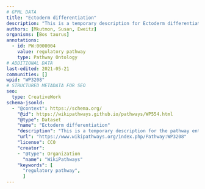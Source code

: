 ```yaml
---
# GPML DATA
title: "Ectoderm differentiation"
description: "This is a temporary description for Ectoderm differentiation"
authors: [Mkutmon, Susan, Eweitz]
organisms: [Bos taurus]
annotations:
  - id: PW:0000004
    value: regulatory pathway
    type: Pathway Ontology
# ADDITIONAL DATA
last-edited: 2021-05-21
communities: []
wpid: "WP3208"
# STRUCTURED METADATA FOR SEO
seo:
  type: CreativeWork
schema-jsonld:
  - "@context": https://schema.org/
    "@id": https://wikipathways.github.io/pathways/WP554.html
    "@type": Dataset
    "name": "Ectoderm differentiation"
    "description": "This is a temporary description for the pathway entitled: Ectoderm differentiation"
    "url": "https://www.wikipathways.org/index.php/Pathway:WP3208"
    "license": CC0
    "creator":
    - "@type": Organization
      "name": "WikiPathways"
    "keywords": [
      "regulatory pathway",
      ]
---
```

